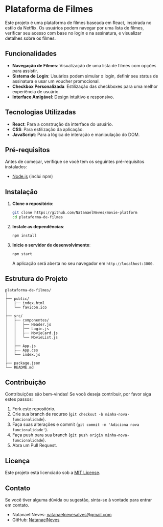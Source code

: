 # Plataforma de Filmes

Este projeto é uma plataforma de filmes baseada em React, inspirada no estilo da Netflix. Os usuários podem navegar por uma lista de filmes, verificar seu acesso com base no login e na assinatura, e visualizar detalhes sobre os filmes.

## Funcionalidades

- **Navegação de Filmes**: Visualização de uma lista de filmes com opções para assistir.
- **Sistema de Login**: Usuários podem simular o login, definir seu status de assinatura e usar um voucher promocional.
- **Checkbox Personalizada**: Estilização das checkboxes para uma melhor experiência de usuário.
- **Interface Amigável**: Design intuitivo e responsivo.

## Tecnologias Utilizadas

- **React**: Para a construção da interface do usuário.
- **CSS**: Para estilização da aplicação.
- **JavaScript**: Para a lógica de interação e manipulação do DOM.

## Pré-requisitos

Antes de começar, verifique se você tem os seguintes pré-requisitos instalados:

- [Node.js](https://nodejs.org/en/download/) (inclui npm)

## Instalação

1. **Clone o repositório**:

   ```bash
   git clone https://github.com/NatanaelNeves/movie-platform
   cd plataforma-de-filmes
   ```

2. **Instale as dependências**:

   ```bash
   npm install
   ```

3. **Inicie o servidor de desenvolvimento**:

   ```bash
   npm start
   ```

   A aplicação será aberta no seu navegador em `http://localhost:3000`.

## Estrutura do Projeto

```plaintext
plataforma-de-filmes/
│
├── public/
│   ├── index.html
│   └── favicon.ico
│
├── src/
│   ├── componentes/
│   │   ├── Header.js
│   │   ├── Login.js
│   │   ├── MovieCard.js
│   │   └── MovieList.js
│   │
│   ├── App.js
│   ├── App.css
│   └── index.js
│
├── package.json
└── README.md
```

## Contribuição

Contribuições são bem-vindas! Se você deseja contribuir, por favor siga estes passos:

1. Fork este repositório.
2. Crie sua branch de recurso (`git checkout -b minha-nova-funcionalidade`).
3. Faça suas alterações e commit (`git commit -m 'Adiciona nova funcionalidade'`).
4. Faça push para sua branch (`git push origin minha-nova-funcionalidade`).
5. Abra um Pull Request.

## Licença

Este projeto está licenciado sob a [MIT License](LICENSE).

## Contato

Se você tiver alguma dúvida ou sugestão, sinta-se à vontade para entrar em contato.

- Natanael Neves: [natanaelnevesalves@gmail.com](mailto:natanaelnevesalves@gmail.com)
- GitHub: [NatanaelNeves](https://github.com/NatanaelNeves)
```

